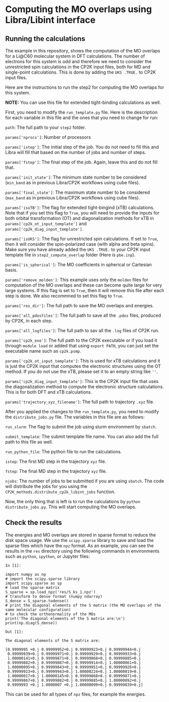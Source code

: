 # Computing the MO overlaps using Libra/Libint interface

## Running the calculations

The example in this repository, shows the computation of the MO overlaps for a Li@C60 molecular system in DFT calculations. 
The number of electrons for this system is odd and therefore we need
to consider the unrestricted spin calculations in the CP2K input files, both for MD and single-point calculations. This is done by adding the `UKS .TRUE.` to CP2K input files.

Here are the instructions to run the step2 for computing the MO overlaps for this system. 

**NOTE:** You can use this file for extended tight-binding calculations as well.

First, you need to modify the `run_template.py` file. Here is the description for each 
variable in this file and the ones that you need to change for run:

`path`: The full path to your `step2` folder. 

`params['nprocs']`: Number of processors 

`params['istep']`: The initial step of the job. You do not need to fill this and Libra will fill that based on the number of jobs and number of steps.

`params['fstep']`: The final step of the job. Again, leave this and do not fill that.

`params['init_state']`: The minimum state number to be considered (`min_band` as in previous Libra/CP2K workflows using cube files).

`params['final_state']`: The maximum state number to be considered (`max_band` as in previous Libra/CP2K workflows using cube files).

`params['isxTB']`: The flag for extended tight-bingind (xTB) calculations. Note that if you set this flag to `True`, you will need to provide the inputs for both 
orbital transformation (OT) and diagonalization methods for xTB in `params['cp2k_ot_input_template']` and `params['cp2k_diag_input_template']`. 

`params['isUKS']`: The flag for unrestricted spin calculations. If set to `True`, then it will consider the spin-polarized case (with alpha and beta spins). Make sure you have already added the `UKS .TRUE.` to your CP2K input template file in `step2_compute_overlap` folder (Here is `pbe.inp`).

`params['is_spherical']`: The MO coefficients in spherical or Cartesian basis.

`params['remove_molden']`: This example uses only the `molden` files for computation of the MO overlaps and these can become quite large for very large systems. If this flag
is set to `True`, then it will remove this file after each step is done. We also recommned to set this flag to `True`.

`params['res_dir']`: The full path to save the MO overlaps and energies.

`params['all_pdosfiles']`: The full path to save all the `.pdos` files, produced by CP2K, in each step.

`params['all_logfiles']`: The full path to sav all the `.log` files of CP2K run.

`params['cp2k_exe']`: The full path to the CP2K executable or if you load it through `module load` or added that using `export PATH`, you can just set the executable name
such as `cp2k.psmp`.

`params['cp2k_ot_input_template']`: This is used for xTB calculations and it is just the CP2K input that computes the electronic structures using the OT method. If you do not 
use the xTB, please set it to an empty string like `''`.

`params['cp2k_diag_input_template']`: This is the CP2K input file that uses the diagonalization method to compute the electronic structure calculations. This is for both 
DFT and xTB calculations. 

`params['trajectory_xyz_filename']`: The full path to trajectory `.xyz` file.


After you applied the changes to the `run_template.py`, you need to modify the `distribute_jobs.py` file. The variables in this file are as follows:


`run_slurm`: The flag to submit the job using slurm environment by `sbatch`. 

`submit_template`: The submit template file name. You can also add the full path to this file as well.

`run_python_file`: The python file to run the calculations.

`istep`: The first MD step in the trajectory `xyz` file.

`fstep`: The final MD step in the trajectory `xyz` file.

`njobs`: The number of jobs to be submitted if you are using `sbatch`. The code will distribute the jobs for you using the `CP2K_methods.distribute_cp2k_libint_jobs` function.

Now, the only thing that is left is to run the calculations by `python distribute_jobs.py`. This will start computing the MO overlaps. 



## Check the results

The energies and MO overlaps are stored in sparse format to reduce the disk space usage. We use the `scipy.sparse` library to save and load the sparse files which 
have the `npz` format. As an example, you can see the results in the `res` directory using the following commands in environments such as `python`, `ipython`, or Jupyter 
files:

```
In [1]:

import numpy as np
# import the scipy.sparse library
import scipy.sparse as sp
# load the sparse matrix
S_sparse = sp.load_npz('res/S_ks_1.npz')
# transform to dense format (numpy ndarray)
S_dense = S_sparse.todense()
# print the diagonal elements of the S matrix (the MO overlaps of the same molecular configuration)
# to check the orthonormality of the MOs
print('The diagonal elements of the S matrix are:\n')
print(np.diag(S_dense))

Out [1]:

The diagonal elements of the S matrix are:

[0.9999995 +0.j 0.99999952+0.j 0.99999923+0.j 0.99999944+0.j
 0.99999939+0.j 0.99999971+0.j 0.99999929+0.j 0.99999933+0.j
 1.00000141+0.j 0.99999871+0.j 0.99999868+0.j 0.99999885+0.j
 0.99999882+0.j 0.99999887+0.j 0.99999914+0.j 1.00000061+0.j
 1.00000095+0.j 0.99999843+0.j 0.99999951+0.j 0.99999926+0.j
 0.99999923+0.j 0.99999943+0.j 1.00000224+0.j 1.00000019+0.j
 1.00000017+0.j 1.00000145+0.j 0.99999868+0.j 0.99999871+0.j
 0.99999867+0.j 0.99999882+0.j 0.99999885+0.j 1.00000092+0.j
 0.9999993 +0.j 1.0000007 +0.j 1.00000099+0.j 0.99999839+0.j]

```

This can be used for all types of `npz` files, for example the energies.



